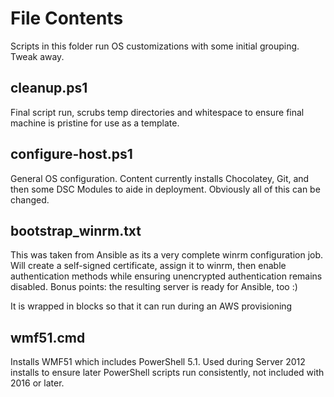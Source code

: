 # File Contents

Scripts in this folder run OS customizations with some initial grouping.  Tweak away.

## cleanup.ps1

Final script run, scrubs temp directories and whitespace to ensure final machine is pristine for use as a template.

## configure-host.ps1

General OS configuration. Content currently installs Chocolatey, Git, and then some DSC Modules to aide in deployment. Obviously all of this can be changed.

## bootstrap_winrm.txt

This was taken from Ansible as its a very complete winrm configuration job.  Will create a self-signed certificate, assign it to winrm, then enable authentication methods while ensuring unencrypted authentication remains disabled.  Bonus points: the resulting server is ready for Ansible, too :)

It is wrapped in <powershell> blocks so that it can run during an AWS provisioning

## wmf51.cmd

Installs WMF51 which includes PowerShell 5.1.  Used during Server 2012 installs to ensure later PowerShell scripts run consistently, not included with 2016 or later.
